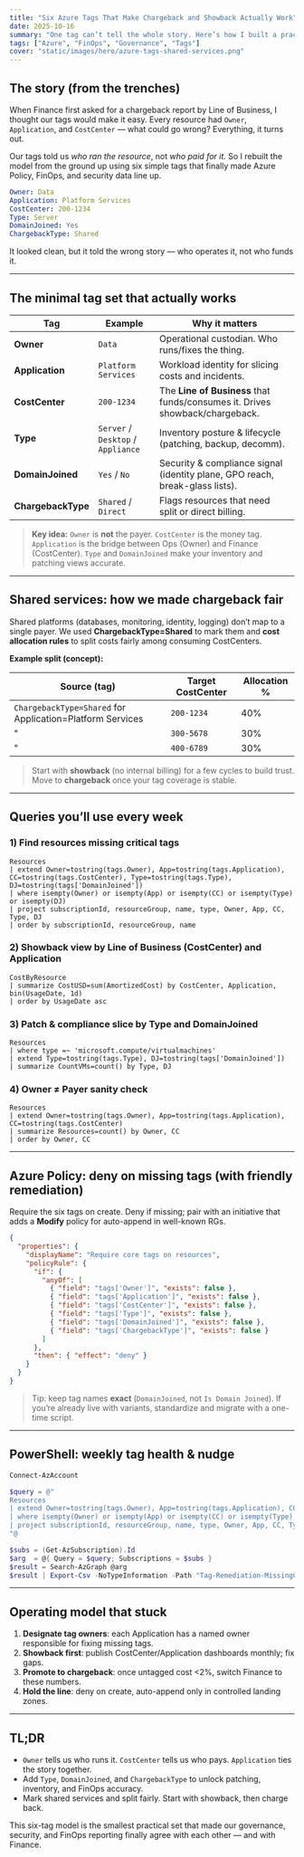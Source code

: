 ```yaml
---
title: "Six Azure Tags That Make Chargeback and Showback Actually Work"
date: 2025-10-16
summary: "One tag can’t tell the whole story. Here’s how I built a practical Azure tagging model that connects operations, finance, and security — and finally made chargeback for shared services accurate and defensible."
tags: ["Azure", "FinOps", "Governance", "Tags"]
cover: "static/images/hero/azure-tags-shared-services.png"
---
```


## The story (from the trenches)

When Finance first asked for a chargeback report by Line of Business, I thought our tags would make it easy.
Every resource had `Owner`, `Application`, and `CostCenter` — what could go wrong?
Everything, it turns out.

Our tags told us *who ran the resource*, not *who paid for it.*
So I rebuilt the model from the ground up using six simple tags that finally made Azure Policy, FinOps, and security data line up.

```yaml
Owner: Data
Application: Platform Services
CostCenter: 200-1234
Type: Server
DomainJoined: Yes
ChargebackType: Shared
```

It looked clean, but it told the wrong story — who operates it, not who funds it.

---

## The minimal tag set that actually works

| Tag | Example | Why it matters |
|---|---|---|
| **Owner** | `Data` | Operational custodian. Who runs/fixes the thing. |
| **Application** | `Platform Services` | Workload identity for slicing costs and incidents. |
| **CostCenter** | `200-1234` | The **Line of Business** that funds/consumes it. Drives showback/chargeback. |
| **Type** | `Server` / `Desktop` / `Appliance` | Inventory posture & lifecycle (patching, backup, decomm). |
| **DomainJoined** | `Yes` / `No` | Security & compliance signal (identity plane, GPO reach, break-glass lists). |
| **ChargebackType** | `Shared` / `Direct` | Flags resources that need split or direct billing. |

> **Key idea:** `Owner` is **not** the payer. `CostCenter` is the money tag. `Application` is the bridge between Ops (Owner) and Finance (CostCenter). `Type` and `DomainJoined` make your inventory and patching views accurate.

---

## Shared services: how we made chargeback fair

Shared platforms (databases, monitoring, identity, logging) don’t map to a single payer. We used **ChargebackType=Shared** to mark them and **cost allocation rules** to split costs fairly among consuming CostCenters.

**Example split (concept):**

| Source (tag) | Target CostCenter | Allocation % |
|---|---|---|
| `ChargebackType=Shared` for Application=Platform Services | `200-1234` | 40% |
| " | `300-5678` | 30% |
| " | `400-6789` | 30% |

> Start with **showback** (no internal billing) for a few cycles to build trust. Move to **chargeback** once your tag coverage is stable.

---

## Queries you’ll use every week

### 1) Find resources missing critical tags
```kql
Resources
| extend Owner=tostring(tags.Owner), App=tostring(tags.Application), CC=tostring(tags.CostCenter), Type=tostring(tags.Type), DJ=tostring(tags['DomainJoined'])
| where isempty(Owner) or isempty(App) or isempty(CC) or isempty(Type) or isempty(DJ)
| project subscriptionId, resourceGroup, name, type, Owner, App, CC, Type, DJ
| order by subscriptionId, resourceGroup, name
```

### 2) Showback view by Line of Business (CostCenter) and Application
```kql
CostByResource
| summarize CostUSD=sum(AmortizedCost) by CostCenter, Application, bin(UsageDate, 1d)
| order by UsageDate asc
```

### 3) Patch & compliance slice by Type and DomainJoined
```kql
Resources
| where type =~ 'microsoft.compute/virtualmachines'
| extend Type=tostring(tags.Type), DJ=tostring(tags['DomainJoined'])
| summarize CountVMs=count() by Type, DJ
```

### 4) Owner ≠ Payer sanity check
```kql
Resources
| extend Owner=tostring(tags.Owner), App=tostring(tags.Application), CC=tostring(tags.CostCenter)
| summarize Resources=count() by Owner, CC
| order by Owner, CC
```

---

## Azure Policy: deny on missing tags (with friendly remediation)

Require the six tags on create. Deny if missing; pair with an initiative that adds a **Modify** policy for auto-append in well-known RGs.

```json
{
  "properties": {
    "displayName": "Require core tags on resources",
    "policyRule": {
      "if": {
        "anyOf": [
          { "field": "tags['Owner']", "exists": false },
          { "field": "tags['Application']", "exists": false },
          { "field": "tags['CostCenter']", "exists": false },
          { "field": "tags['Type']", "exists": false },
          { "field": "tags['DomainJoined']", "exists": false },
          { "field": "tags['ChargebackType']", "exists": false }
        ]
      },
      "then": { "effect": "deny" }
    }
  }
}
```

> Tip: keep tag names **exact** (`DomainJoined`, not `Is Domain Joined`). If you’re already live with variants, standardize and migrate with a one-time script.

---

## PowerShell: weekly tag health & nudge

```powershell
Connect-AzAccount

$query = @"
Resources
| extend Owner=tostring(tags.Owner), App=tostring(tags.Application), CC=tostring(tags.CostCenter), Type=tostring(tags.Type), DJ=tostring(tags['DomainJoined']), CB=tostring(tags.ChargebackType)
| where isempty(Owner) or isempty(App) or isempty(CC) or isempty(Type) or isempty(DJ) or isempty(CB)
| project subscriptionId, resourceGroup, name, type, Owner, App, CC, Type, DJ, CB
"@

$subs = (Get-AzSubscription).Id
$arg  = @{ Query = $query; Subscriptions = $subs }
$result = Search-AzGraph @arg
$result | Export-Csv -NoTypeInformation -Path "Tag-Remediation-MissingCoreTags.csv"
```

---

## Operating model that stuck

1. **Designate tag owners**: each Application has a named owner responsible for fixing missing tags.
2. **Showback first**: publish CostCenter/Application dashboards monthly; fix gaps.
3. **Promote to chargeback**: once untagged cost <2%, switch Finance to these numbers.
4. **Hold the line**: deny on create, auto-append only in controlled landing zones.

---

## TL;DR
- `Owner` tells us who runs it. `CostCenter` tells us who pays. `Application` ties the story together.
- Add `Type`, `DomainJoined`, and `ChargebackType` to unlock patching, inventory, and FinOps accuracy.
- Mark shared services and split fairly. Start with showback, then charge back.

This six-tag model is the smallest practical set that made our governance, security, and FinOps reporting finally agree with each other — and with Finance.
